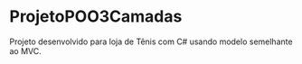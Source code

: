 # ProjetoPOO3Camadas
Projeto desenvolvido para loja de Tênis com C# usando modelo semelhante ao MVC.
